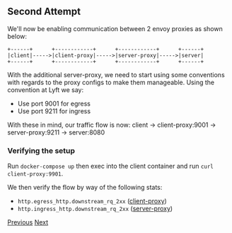 ## Second Attempt

We'll now be enabling communication between 2 envoy proxies as shown below:

```
+------+      +------------+      +------------+      +------+
|client|----->|client-proxy|----->|server-proxy|----->|server|
+------+      +------------+      +------------+      +------+
```

With the additional server-proxy, we need to start using some conventions with regards to the proxy configs to make them manageable. Using the convention at Lyft we say:

* Use port 9001 for egress
* Use port 9211 for ingress

With these in mind, our traffic flow is now:
client -> client-proxy:9001 -> server-proxy:9211 -> server:8080

### Verifying the setup

Run `docker-compose up` then exec into the client container and run `curl client-proxy:9901`.

We then verify the flow by way of the following stats:

* `http.egress_http.downstream_rq_2xx` ([client-proxy](http://localhost:8001/stats))
* `http.ingress_http.downstream_rq_2xx` ([server-proxy](http://localhost:8002/stats))

[Previous](https://github.com/teh-username/service-mesh-the-hard-way/tree/master/first-attempt) [Next](https://github.com/teh-username/service-mesh-the-hard-way/tree/master/third-attempt)
